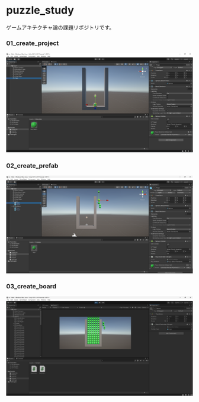 # puzzle_study
ゲームアキテクチャ論の課題リポジトリです。

### 01_create_project
![キャプチャ画像](images/created_puyo.png)

### 02_create_prefab
![キャプチャ画像](images/created_prefab.png)

### 03_create_board
![キャプチャ画像](images/created_board.png)
